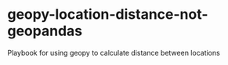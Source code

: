 # geopy-location-distance-not-geopandas
Playbook for using geopy to calculate distance between locations
